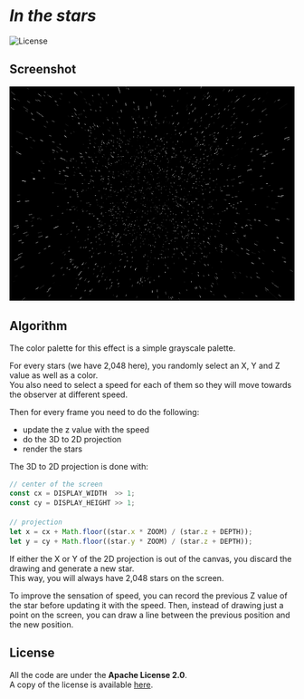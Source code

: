 # *In the stars*

![License](https://img.shields.io/badge/license-Apache--2.0-blue.svg?style=flat-square)

## **Screenshot**

![screenshot](screenshot.png)

## **Algorithm**

The color palette for this effect is a simple grayscale palette.

For every stars (we have 2,048 here), you randomly select an X, Y and Z value as well as a color.  
You also need to select a speed for each of them so they will move towards the observer at different speed.  

Then for every frame you need to do the following:
- update the z value with the speed
- do the 3D to 2D projection
- render the stars

The 3D to 2D projection is done with:

``` javascript
// center of the screen
const cx = DISPLAY_WIDTH  >> 1;
const cy = DISPLAY_HEIGHT >> 1;

// projection
let x = cx + Math.floor((star.x * ZOOM) / (star.z + DEPTH));
let y = cy + Math.floor((star.y * ZOOM) / (star.z + DEPTH));
```

If either the X or Y of the 2D projection is out of the canvas, you discard the drawing and generate a new star.  
This way, you will always have 2,048 stars on the screen.

To improve the sensation of speed, you can record the previous Z value of the star before updating it with the speed. Then, instead of drawing just a point on the screen, you can draw a line between the previous position and the new position. 

## **License**

All the code are under the **Apache License 2.0**.  
A copy of the license is available [here](https://choosealicense.com/licenses/apache-2.0/).
